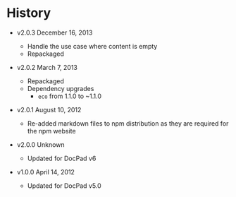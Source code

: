 # History

- v2.0.3 December 16, 2013
	- Handle the use case where content is empty
	- Repackaged

- v2.0.2 March 7, 2013
	- Repackaged
	- Dependency upgrades
		-  `eco` from 1.1.0 to ~1.1.0

- v2.0.1 August 10, 2012
	- Re-added markdown files to npm distribution as they are required for the npm website

- v2.0.0 Unknown
	- Updated for DocPad v6

- v1.0.0 April 14, 2012
	- Updated for DocPad v5.0
